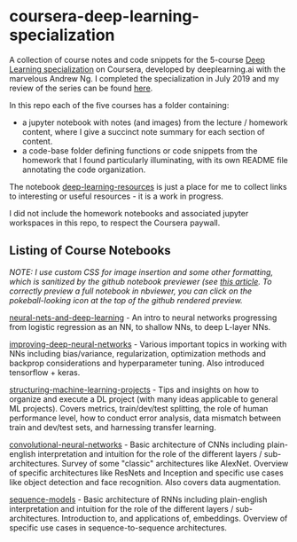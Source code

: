 # coursera-deep-learning-specialization
A collection of course notes and code snippets for the 5-course [Deep Learning specialization](https://www.coursera.org/specializations/deep-learning) on Coursera, developed by deeplearning.ai with the marvelous Andrew Ng. I completed the specialization in July 2019 and my review of the series can be found [here](http://sdsawtelle.github.io/blog/output/coursera-deep-learning-specialization-review.html).

In this repo each of the five courses has a folder containing:
- a jupyter notebook with notes (and images) from the lecture / homework content, where I give a succinct note summary for each section of content. 
- a code-base folder defining functions or code snippets from the homework that I found particularly illuminating, with its own README file annotating the code organization.

The notebook [deep-learning-resources]() is just a place for me to collect links to interesting or useful resources - it is a work in progress.

I did not include the homework notebooks and associated jupyter workspaces in this repo, to respect the Coursera paywall.

## Listing of Course Notebooks
*NOTE: I use custom CSS for image insertion and some other formatting, which is sanitized by the github notebook previewer (see [this article](https://blog.jupyter.org/rendering-notebooks-on-github-f7ac8736d686). To correctly preview a full notebook in nbviewer, you can click on the pokeball-looking icon at the top of the github rendered preview.*

[neural-nets-and-deep-learning](1-course-neural-nets-and-deep-learning/neural-nets-and-deep-learning-course-notebook.ipynb) - An intro to neural networks progressing from logistic regression as an NN, to shallow NNs, to deep L-layer NNs.

[improving-deep-neural-networks](2-course-improving-deep-neural-networks/improving-deep-neural-networks-course-notebook.ipynb) - Various important topics in working with NNs including bias/variance, regularization, optimization methods and backprop considerations and hyperparameter tuning. Also introduced tensorflow + keras.

[structuring-machine-learning-projects](3-course-structuring-machine-learning-projects/structuring-machine-learning-projects-course-notebook.ipynb) - Tips and insights on how to organize and execute a DL project (with many ideas applicable to general ML projects). Covers metrics, train/dev/test splitting, the role of human performance level, how to conduct error analysis, data mismatch between train and dev/test sets, and harnessing transfer learning.

[convolutional-neural-networks](4-course-convolutional-neural-networks/convolutional-neural-networks-course-notebook) - Basic architecture of CNNs including plain-english interpretation and intuition for the role of the different layers / sub-architectures. Survey of some "classic" architectures like AlexNet. Overview of specific architectures like ResNets and Inception and specific use cases like object detection and face recognition. Also covers data augmentation.

[sequence-models](5-course-sequence-models/sequence-models-course-notebook) - Basic architecture of RNNs including plain-english interpretation and intuition for the role of the different layers / sub-architectures. Introduction to, and applications of, embeddings. Overview of specific use cases in sequence-to-sequence architectures.